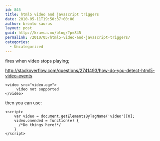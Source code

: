 ```yaml
---
id: 845
title: html5 video and javascript triggers
date: 2010-05-11T19:50:37+00:00
author: bronto saurus
layout: post
guid: http://kravca.mu/blog/?p=845
permalink: /2010/05/html5-video-and-javascript-triggers/
categories:
  - Uncategorized
---
```

fires when video stops playing;
  
<http://stackoverflow.com/questions/2741493/how-do-you-detect-html5-video-events>

    <video src="video.ogv">
         video not supported
    </video>
    

then you can use:

    <script>
        var video = document.getElementsByTagName('video')[0];
        video.onended = function(e) {
          /*Do things here!*/
        }
    </script>